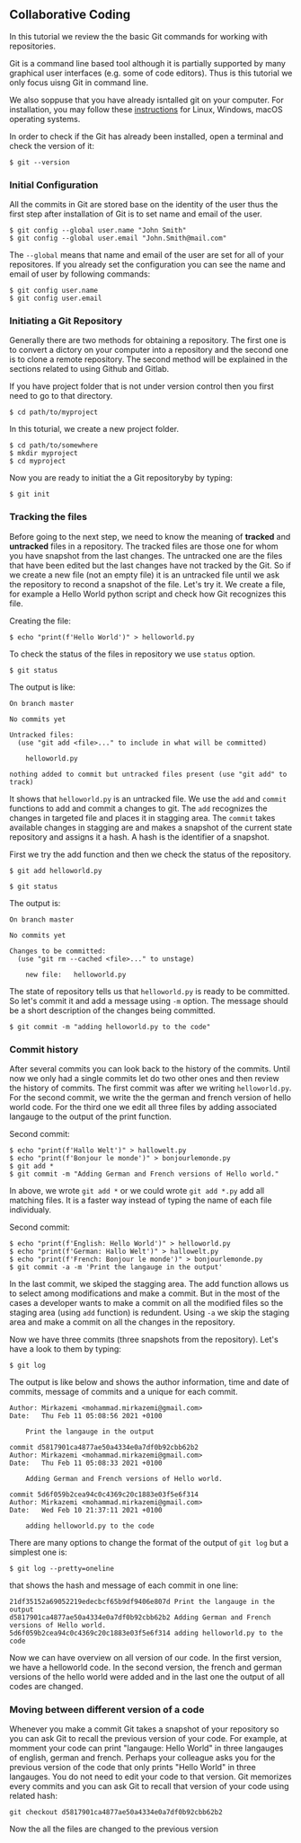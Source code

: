 ## Collaborative Coding

In this tutorial we review the the basic Git commands for working with repositories.

Git is a command line based tool although it is partially supported by many graphical user interfaces (e.g. some of code editors).  Thus is this tutorial we only focus uisng Git in command line.

We also soppuse that you have already isntalled git on your computer. For installation, you may follow these [instructions](https://git-scm.com/book/en/v2/Getting-Started-Installing-Git) for Linux, Windows, macOS operating systems.

In order to check if the Git has already been installed, open a terminal and check the version of it:
```console
$ git --version
```

### Initial Configuration
All the commits in Git are stored base on the identity of the user thus the first step after installation of Git is to set name and email of the user.
```console
$ git config --global user.name "John Smith"
$ git config --global user.email "John.Smith@mail.com"
```
The ```--global``` means that name and email of the user are set for all of your repositores.  If you already set the configuration you can see the name and email of user by following commands:

```console
$ git config user.name
$ git config user.email
```

### Initiating a Git Repository 
Generally there are two methods for obtaining a repository. The first one is to convert a dictory on your computer into a repository and the second one is to clone a remote repository. The second method will be explained in the sections related to using Github and Gitlab.

If you have project folder that is not under version control then you first need to go to that directory.
```console
$ cd path/to/myproject
```
In this toturial, we create a new project folder. 
```console
$ cd path/to/somewhere
$ mkdir myproject
$ cd myproject
```
Now you are ready to initiat the a Git repositoryby by typing:
```console
$ git init
```
### Tracking the files
Before going to the next step, we need to know the meaning of **tracked** and **untracked** files in a repository. The tracked files are those one for whom you have snapshot from the last changes. The untracked one are the files that have been edited but the last changes have not tracked by the Git. So if we create a new file (not an empty file) it is an untracked file until we ask the repository to recond a snapshot of the file. Let's try it. We create a file, for example a Hello World python script and check how Git recognizes this file.

Creating the file:
```console
$ echo "print(f'Hello World')" > helloworld.py
```
To check the status of the files in repository we use ```status``` option.
```console
$ git status
```
The output is like:
```
On branch master

No commits yet

Untracked files:
  (use "git add <file>..." to include in what will be committed)

	helloworld.py

nothing added to commit but untracked files present (use "git add" to track)
```
It shows that ```helloworld.py``` is an untracked file.  We use the ```add``` and ```commit``` functions to add and commit a changes to git.
The ```add``` recognizes the changes in targeted file and places it in stagging area. The ```commit``` takes available changes in stagging are and makes a snapshot of the current state repository and assigns it a hash. A hash is the identifier of a snapshot.

First we try the add function and then we check the status of the repository.
```console
$ git add helloworld.py
```
```console
$ git status
```
The output is:
```
On branch master

No commits yet

Changes to be committed:
  (use "git rm --cached <file>..." to unstage)
  
	new file:   helloworld.py
```
The state of repository tells us that ```helloworld.py``` is ready to be committed. So let's commit it and add a message using ```-m``` option. The message should be a short description of the changes being committed.
```console
$ git commit -m "adding helloworld.py to the code"
```
### Commit history
After several commits you can look back to the history of the commits. Until now we only had a single commits let do two other ones and then review the history of commits. The first commit was after we writing ```helloworld.py```. For the second commit, we write the the german and french version of hello world code. For the third one we edit all three files by adding associated langauge to the output of the print function.

Second commit:
```console
$ echo "print(f'Hallo Welt')" > hallowelt.py
$ echo "print(f'Bonjour le monde')" > bonjourlemonde.py
$ git add *
$ git commit -m "Adding German and French versions of Hello world."
```
In above, we wrote ```git add *``` or we could wrote ```git add *.py``` add all matching files. It is a faster way instead of typing the name of each file individualy.

Second commit:
```console
$ echo "print(f'English: Hello World')" > helloworld.py
$ echo "print(f'German: Hallo Welt')" > hallowelt.py
$ echo "print(f'French: Bonjour le monde')" > bonjourlemonde.py
$ git commit -a -m 'Print the langauge in the output'
```
In the last commit, we skiped the stagging area. The add function allows us to select among modifications and make a commit. But in the most of the cases a developer wants to make a commit on all the modified files so the staging area (using ```add``` function) is redundent. Using ```-a``` we skip the staging area and make a commit on all the changes in the repository. 

Now we have three commits (three snapshots from the repository). Let's have a look to them by typing:

```console
$ git log
```
The output is like below and shows the author information, time and date of commits, message of commits and a unique for each commit. 
```console
Author: Mirkazemi <mohammad.mirkazemi@gmail.com>
Date:   Thu Feb 11 05:08:56 2021 +0100

    Print the langauge in the output

commit d5817901ca4877ae50a4334e0a7df0b92cbb62b2
Author: Mirkazemi <mohammad.mirkazemi@gmail.com>
Date:   Thu Feb 11 05:08:33 2021 +0100

    Adding German and French versions of Hello world.

commit 5d6f059b2cea94c0c4369c20c1883e03f5e6f314
Author: Mirkazemi <mohammad.mirkazemi@gmail.com>
Date:   Wed Feb 10 21:37:11 2021 +0100

    adding helloworld.py to the code
```
There are many options to change the format of the output of ```git log``` but a simplest one is:
```console
$ git log --pretty=oneline
```
that shows the hash and message of each commit in one line:
```console
21df35152a69052219edecbcf65b9df9406e807d Print the langauge in the output
d5817901ca4877ae50a4334e0a7df0b92cbb62b2 Adding German and French versions of Hello world.
5d6f059b2cea94c0c4369c20c1883e03f5e6f314 adding helloworld.py to the code
```
Now we can have overview on all version of our code. In the first version, we have a helloworld code. In the second version, the french and german versions of the hello world were added and in the last one the output of all codes are changed. 

### Moving between different version of a code
Whenever you make a commit Git takes a snapshot of your repository so you can ask Git to recall the previous version of your code. For example, at momment your code can print "langauge: Hello World" in three langauges of english, german and french. Perhaps your colleague asks you for the previous version of the code that only prints "Hello World" in three langauges. You do not need to edit your code to that version. Git memorizes every commits and you can ask Git to recall that version of your code using related hash:

```console
git checkout d5817901ca4877ae50a4334e0a7df0b92cbb62b2
```
Now the all the files are changed to the previous version
